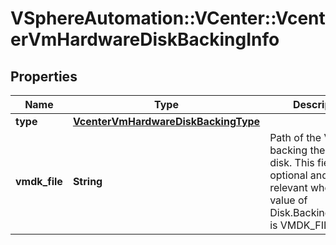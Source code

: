 # VSphereAutomation::VCenter::VcenterVmHardwareDiskBackingInfo

## Properties
Name | Type | Description | Notes
------------ | ------------- | ------------- | -------------
**type** | [**VcenterVmHardwareDiskBackingType**](VcenterVmHardwareDiskBackingType.md) |  | 
**vmdk_file** | **String** | Path of the VMDK file backing the virtual disk. This field is optional and it is only relevant when the value of Disk.BackingInfo.type is VMDK_FILE. | [optional] 


